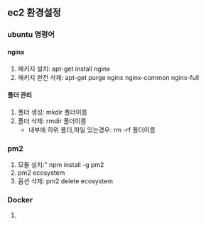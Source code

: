 ## **ec2 환경설정**

### **ubuntu 명령어**

#### nginx

1. 패키지 설치: apt-get install nginx
2. 패키지 완전 삭제: apt-get purge nginx nginx-common nginx-full

#### 폴더 관리

1. 폴더 생성: mkdir 폴더이름
2. 폴더 삭제: rmdir 폴더이름
    - 내부에 하위 폴더,파일 있는경우: rm -rf 폴더이름

### pm2

1. 모듈 설치:" npm install -g pm2
2. pm2 ecosystem
3. 옵션 삭제: pm2 delete ecosystem

### Docker

1.
